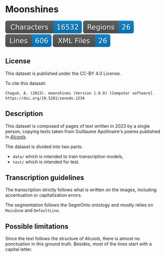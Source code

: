 Moonshines
==========

![characters badge](badges/characters.svg) ![regions badge](badges/regions.svg) ![lines badge](badges/lines.svg) ![files badge](badges/files.svg) 

## License

This dataset is published under the CC-BY 4.0 License.

To cite this dataset:

``` 
Chagué, A. (2023). moonshines (Version 1.0.0) [Computer software]. https://doi.org/10.5281/zenodo.1234
```

## Description

This dataset is composed of pages of text written in 2023 by a single person, copying texts taken from Guillaume Apollinaire's poems published in [*Alcools*](https://www.gutenberg.org/cache/epub/15462/pg15462.txt). 

The dataset is divided into two parts: 

- `data/` which is intended to train transcription models,
- `test/` which is intended for test.

## Transcription guidelines

The transcription strictly follows what is written on the images, including accentuation or capitalization errors.

The segmentation follows the SegmOnto ontology and mostly relies on `MainZone` and `DefaultLine`.

## Possible limitations

Since the text follows the structure of *Alcools*, there is almost no ponctuation in this ground truth. Besides, most of the lines start with a capital letter.
